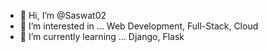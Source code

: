 - 👋 Hi, I’m @Saswat02
- 👀 I’m interested in ... Web Development, Full-Stack, Cloud
- 🌱 I’m currently learning ... Django, Flask
<!---
- 💞️ I’m looking to collaborate on ...
- 📫 How to reach me ...
--->

<!---
Saswat02/Saswat02 is a ✨ special ✨ repository because its `README.md` (this file) appears on your GitHub profile.
You can click the Preview link to take a look at your changes.
--->
